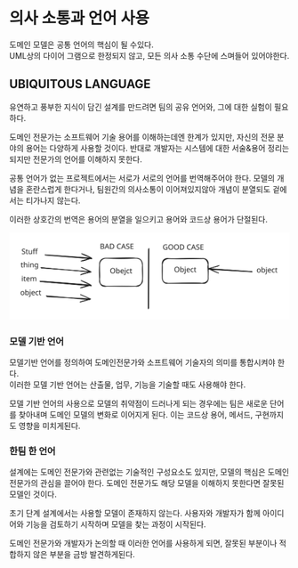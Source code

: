 # 의사 소통과 언어 사용

도메인 모델은 공통 언어의 핵심이 될 수있다.\
UML상의 다이어 그램으로 한정되지 않고, 모든 의사 소통 수단에 스며들어 있어야한다.

## UBIQUITOUS LANGUAGE

유연하고 풍부한 지식이 담긴 설계를 만드려면 팀의 공유 언어와, 그에 대한 실험이 필요하다.

도메인 전문가는 소프트웨어 기술 용어를 이해하는데엔 한계가 있지만, 자신의 전문 분야의 용어는 다양하게 사용할 것이다. 반대로 개발자는 시스템에 대한 서술&용어 정리는 되지만 전문가의 언어를 이해하지 못한다.

공통 언어가 없는 프로젝트에서는 서로가 서로의 언어를 번역해주어야 한다. 모델의 개념을 혼란스럽게 한다거나, 팀원간의 의사소통이 이어져있지않아 개념이 분열되도 겉에서는 티가나지 않는다.

이러한 상호간의 번역은 용어의 분열을 일으키고 용어와 코드상 용어가 단절된다.

<img src="../../../.gitbook/assets/file.excalidraw (1) (1) (1) (1) (1) (1) (1) (1).svg" alt="" class="gitbook-drawing">

### 모델 기반 언어

모델기반 언어를 정의하여 도메인전문가와 소프트웨어 기술자의 의미를 통합시켜야 한다.\
이러한 모델 기반 언어는 산출물, 업무, 기능을 기술할 때도 사용해야 한다.

모델 기반 언어의 사용으로 모델의 취약점이 드러나게 되는 경우에는 팀은 새로운 단어를 찾아내며 도메인 모델의 변화로 이어지게 된다. 이는 코드상 용어, 메서드, 구현까지도 영향을 미치게된다.

### 한팀 한 언어

설계에는 도메인 전문가와 관련없는 기술적인 구성요소도 있지만, 모델의 핵심은 도메인 전문가의 관심을 끌어야 한다. 도메인 전문가도 해당 모델을 이해하지 못한다면 잘못된 모델인 것이다.

초기 단계 설계에서는 사용할 모델이 존재하지 않는다. 사용자와 개발자가 함께 아이디어와 기능을 검토하기 시작하며 모델을 찾는 과정이 시작된다.&#x20;

도메인 전문가와 개발자가 논의할 때 이러한 언어를 사용하게 되면, 잘못된 부분이나 적합하지 않은 부분을 금방 발견하게된다.&#x20;

